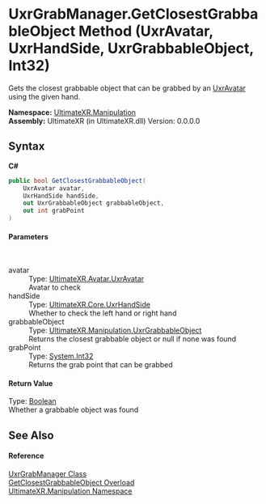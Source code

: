 # UxrGrabManager.GetClosestGrabbableObject Method (UxrAvatar, UxrHandSide, UxrGrabbableObject, Int32)
 

Gets the closest grabbable object that can be grabbed by an <a href="T_UltimateXR_Avatar_UxrAvatar">UxrAvatar</a> using the given hand.

**Namespace:**&nbsp;<a href="N_UltimateXR_Manipulation">UltimateXR.Manipulation</a><br />**Assembly:**&nbsp;UltimateXR (in UltimateXR.dll) Version: 0.0.0.0

## Syntax

**C#**<br />
``` C#
public bool GetClosestGrabbableObject(
	UxrAvatar avatar,
	UxrHandSide handSide,
	out UxrGrabbableObject grabbableObject,
	out int grabPoint
)
```


#### Parameters
&nbsp;<dl><dt>avatar</dt><dd>Type: <a href="T_UltimateXR_Avatar_UxrAvatar">UltimateXR.Avatar.UxrAvatar</a><br />Avatar to check</dd><dt>handSide</dt><dd>Type: <a href="T_UltimateXR_Core_UxrHandSide">UltimateXR.Core.UxrHandSide</a><br />Whether to check the left hand or right hand</dd><dt>grabbableObject</dt><dd>Type: <a href="T_UltimateXR_Manipulation_UxrGrabbableObject">UltimateXR.Manipulation.UxrGrabbableObject</a><br />Returns the closest grabbable object or null if none was found</dd><dt>grabPoint</dt><dd>Type: <a href="https://docs.microsoft.com/dotnet/api/system.int32" target="_blank" rel="noopener noreferrer">System.Int32</a><br />Returns the grab point that can be grabbed</dd></dl>

#### Return Value
Type: <a href="https://docs.microsoft.com/dotnet/api/system.boolean" target="_blank" rel="noopener noreferrer">Boolean</a><br />Whether a grabbable object was found

## See Also


#### Reference
<a href="T_UltimateXR_Manipulation_UxrGrabManager">UxrGrabManager Class</a><br /><a href="Overload_UltimateXR_Manipulation_UxrGrabManager_GetClosestGrabbableObject">GetClosestGrabbableObject Overload</a><br /><a href="N_UltimateXR_Manipulation">UltimateXR.Manipulation Namespace</a><br />